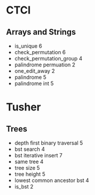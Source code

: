 # CTCI

## Arrays and Strings

* is_unique 6
* check_permutation 6
* check_permutation_group 4
* palindrome permuation 2
* one_edit_away 2
* palindrome 5
* palindrome int 5

# Tusher

## Trees

* depth first binary traversal 5
* bst search 4
* bst iterative insert 7
* same tree 4
* tree size 5
* tree height 5
* lowest common ancestor bst 4
* is_bst 2


